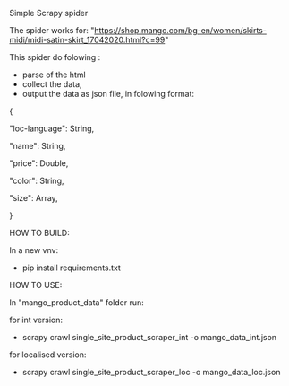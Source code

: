 Simple Scrapy spider

The spider works for:
"https://shop.mango.com/bg-en/women/skirts-midi/midi-satin-skirt_17042020.html?c=99"

This spider do folowing :

- parse of the html
- collect the data,
- output the data as json file, in folowing format:

{

"loc-language": String,

"name": String,

"price": Double,

"color": String,

"size": Array,

}

HOW TO BUILD:

In a new vnv:

- pip install requirements.txt


HOW TO USE:

In  "mango_product_data" folder run:

for int version:

-  scrapy crawl single_site_product_scraper_int -o mango_data_int.json

for localised version:

- scrapy crawl single_site_product_scraper_loc -o mango_data_loc.json
